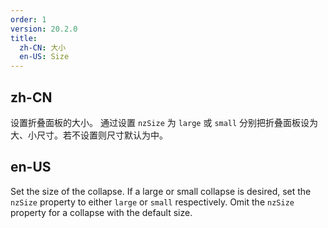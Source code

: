 ```yaml
---
order: 1
version: 20.2.0
title:
  zh-CN: 大小
  en-US: Size
---
```


## zh-CN

设置折叠面板的大小。
通过设置 `nzSize` 为 `large` 或 `small` 分别把折叠面板设为大、小尺寸。若不设置则尺寸默认为中。

## en-US

Set the size of the collapse.
If a large or small collapse is desired, set the `nzSize` property to either `large` or `small` respectively. Omit the `nzSize` property for a collapse with the default size.
